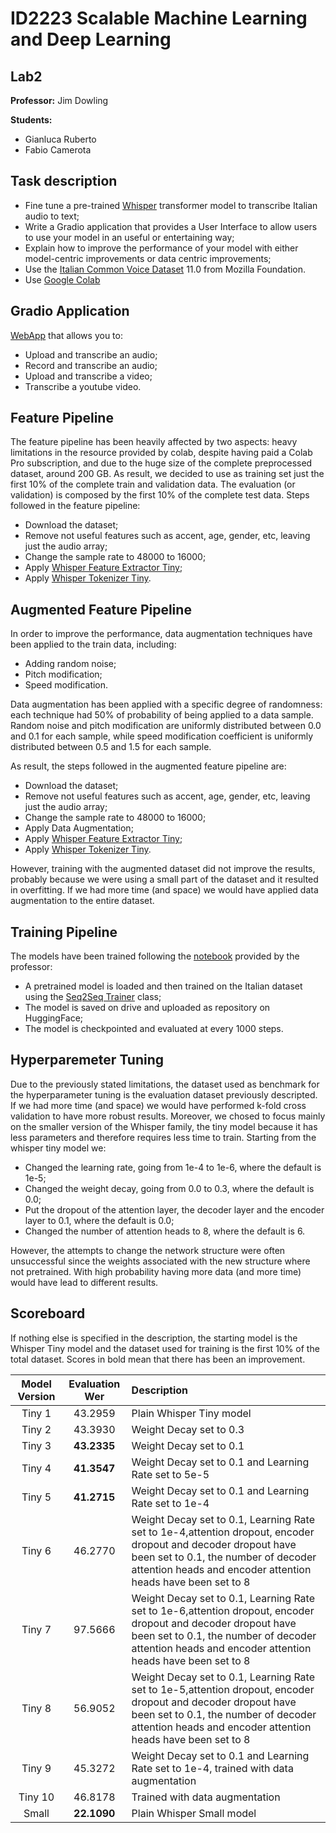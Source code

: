 # ID2223 Scalable Machine Learning and Deep Learning
## Lab2
**Professor:**
Jim Dowling

**Students:**

- Gianluca Ruberto
- Fabio Camerota

## Task description
- Fine tune a pre-trained [Whisper](https://huggingface.co/docs/transformers/model_doc/whisper) transformer model to transcribe Italian audio to text;
- Write a Gradio application that provides a User Interface to allow users to use your model in an useful or entertaining way;
- Explain how to improve the performance of your model with either model-centric improvements or data centric improvements;
- Use the [Italian Common Voice Dataset](https://huggingface.co/datasets/mozilla-foundation/common_voice_11_0/viewer/it/train) 11.0 from Mozilla Foundation.
- Use [Google Colab](https://colab.research.google.com/)
## Gradio Application
[WebApp](https://huggingface.co/spaces/GIanlucaRub/whisper-it) that allows you to:
- Upload and transcribe an audio;
- Record and transcribe an audio;
- Upload and transcribe a video;
- Transcribe a youtube video.


## Feature Pipeline
The feature pipeline has been heavily affected by two aspects: heavy limitations in the resource provided by colab, despite having paid a Colab Pro subscription, and due to the huge size of the complete preprocessed dataset, around 200 GB. As result, we decided to use as training set just the first 10% of the complete train and validation data. The evaluation (or validation) is composed by the first 10% of the complete test data.
Steps followed in the feature pipeline:
- Download the dataset;
- Remove not useful features such as accent, age, gender, etc, leaving just the audio array;
- Change the sample rate to 48000 to 16000;
- Apply [Whisper Feature Extractor Tiny](https://huggingface.co/docs/transformers/model_doc/whisper#transformers.WhisperFeatureExtractor);
- Apply [Whisper Tokenizer Tiny](https://huggingface.co/docs/transformers/model_doc/whisper#transformers.WhisperTokenizer).

## Augmented Feature Pipeline
In order to improve the performance, data augmentation techniques have been applied to the train data, including:
- Adding random noise;
- Pitch modification;
- Speed modification.

Data augmentation has been applied with a specific degree of randomness: each technique had 50% of probability of being applied to a data sample. Random noise and pitch modification are uniformly distributed between 0.0 and 0.1 for each sample, while speed modification coefficient is uniformly distributed between 0.5 and 1.5 for each sample.


As result, the steps followed in the augmented feature pipeline are:
- Download the dataset;
- Remove not useful features such as accent, age, gender, etc, leaving just the audio array;
- Change the sample rate to 48000 to 16000;
- Apply Data Augmentation;
- Apply [Whisper Feature Extractor Tiny](https://huggingface.co/docs/transformers/model_doc/whisper#transformers.WhisperFeatureExtractor);
- Apply [Whisper Tokenizer Tiny](https://huggingface.co/docs/transformers/model_doc/whisper#transformers.WhisperTokenizer).

However, training with the augmented dataset did not improve the results, probably because we were using a small part of the dataset and it resulted in overfitting. If we had more time (and space) we would have applied data augmentation to the entire dataset.
## Training Pipeline
The models have been trained following the [notebook](https://github.com/GianlucaRub/Scalable-Machine-Learning-and-Deep-Learning/blob/main/Lab2/swedish_fine_tune_whisper.ipynb) provided by the professor:
- A pretrained model is loaded and then trained on the Italian dataset using the [Seq2Seq Trainer](https://huggingface.co/docs/transformers/v4.25.1/en/main_classes/trainer#transformers.Seq2SeqTrainer) class;
- The model is saved on drive and uploaded as repository on HuggingFace;
- The model is checkpointed and evaluated at every 1000 steps.

## Hyperparemeter Tuning
Due to the previously stated limitations, the dataset used as benchmark for the hyperparameter tuning is the evaluation dataset previously descripted. If we had more time (and space) we would have performed k-fold cross validation to have more robust results.
Moreover, we chosed to focus mainly on the smaller version of the Whisper family, the tiny model because it has less parameters and therefore requires less time to train.
Starting from the whisper tiny model we:
- Changed the learning rate, going from 1e-4 to 1e-6, where the default is 1e-5;
- Changed the weight decay, going from 0.0 to 0.3, where the default is 0.0;
- Put the dropout of the attention layer, the decoder layer and the encoder layer to 0.1, where the default is 0.0;
- Changed the number of attention heads to 8, where the default is 6.

However, the attempts to change the network structure were often unsuccessful since the weights associated with the new structure where not pretrained. With high probability having more data (and more time) would have lead to different results.

## Scoreboard
If nothing else is specified in the description, the starting model is the Whisper Tiny model and the dataset used for training is the first 10% of the total dataset. Scores in bold mean that there has been an improvement.

| Model Version | Evaluation Wer | Description |
|:-------------:|:--------------:|:------------|
| Tiny 1        | 43.2959        |Plain Whisper Tiny model     |
| Tiny 2        | 43.3930        |Weight Decay set to 0.3    |
| Tiny 3        | **43.2335**    |Weight Decay set to 0.1     |
| Tiny 4        | **41.3547**    |Weight Decay set to 0.1 and Learning Rate set to 5e-5|
| Tiny 5        | **41.2715**    |Weight Decay set to 0.1 and Learning Rate set to 1e-4|
| Tiny 6        | 46.2770        |Weight Decay set to 0.1, Learning Rate set to 1e-4,attention dropout, encoder dropout and decoder dropout have been set to 0.1, the number of decoder attention heads and encoder attention heads have been set to 8|
| Tiny 7        | 97.5666        |Weight Decay set to 0.1, Learning Rate set to 1e-6,attention dropout, encoder dropout and decoder dropout have been set to 0.1, the number of decoder attention heads and encoder attention heads have been set to 8|
| Tiny 8        | 56.9052        |Weight Decay set to 0.1, Learning Rate set to 1e-5,attention dropout, encoder dropout and decoder dropout have been set to 0.1, the number of decoder attention heads and encoder attention heads have been set to 8|
| Tiny 9        | 45.3272        |Weight Decay set to 0.1 and Learning Rate set to 1e-4, trained with data augmentation|
| Tiny 10       | 46.8178        |Trained with data augmentation|
| Small         | **22.1090**    |Plain Whisper Small model|
